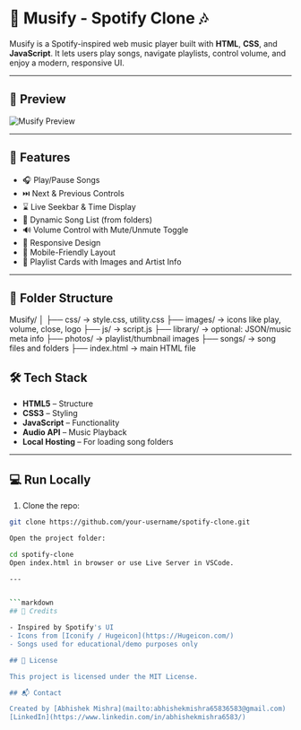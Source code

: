 # 🎵 Musify - Spotify Clone 🎶

Musify is a Spotify-inspired web music player built with **HTML**, **CSS**, and **JavaScript**. It lets users play songs, navigate playlists, control volume, and enjoy a modern, responsive UI.

---

## 📸 Preview

![Musify Preview](images/output.jpg)


---

## 🚀 Features

- 🎧 Play/Pause Songs
- ⏭️ Next & Previous Controls
- ⌛ Live Seekbar & Time Display
- 📁 Dynamic Song List (from folders)
- 🔊 Volume Control with Mute/Unmute Toggle
- 🎨 Responsive Design
- 📱 Mobile-Friendly Layout
- 🎵 Playlist Cards with Images and Artist Info

---


## 📁 Folder Structure
Musify/
│
├── css/         → style.css, utility.css
├── images/      → icons like play, volume, close, logo
├── js/          → script.js
├── library/     → optional: JSON/music meta info
├── photos/      → playlist/thumbnail images
├── songs/       → song files and folders
├── index.html   → main HTML file


## 🛠️ Tech Stack

- **HTML5** – Structure  
- **CSS3** – Styling  
- **JavaScript** – Functionality  
- **Audio API** – Music Playback  
- **Local Hosting** – For loading song folders

---

## 💻 Run Locally

1. Clone the repo:
```bash
git clone https://github.com/your-username/spotify-clone.git

Open the project folder:

cd spotify-clone
Open index.html in browser or use Live Server in VSCode.

---


```markdown
## 🙏 Credits

- Inspired by Spotify's UI
- Icons from [Iconify / Hugeicon](https://Hugeicon.com/)
- Songs used for educational/demo purposes only

## 📄 License

This project is licensed under the MIT License.

## 📬 Contact

Created by [Abhishek Mishra](mailto:abhishekmishra65836583@gmail.com)  
[LinkedIn](https://www.linkedin.com/in/abhishekmishra6583/)
